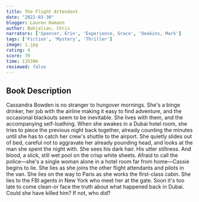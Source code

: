 ```yaml
---
title: The Flight Attendant
date: "2022-03-30"
blogger: Lauren Hamann
author: Bohjalian, Chris
narrators: ['Spencer, Erin', 'Experience, Grace', 'Deakins, Mark']
tags: ['Fiction', 'Mystery', 'Thriller']
image: 1.jpg
rating: 4
score: 79
time: 11h39m
reviewed: false
---
```




## Book Description

Cassandra Bowden is no stranger to hungover mornings. She's a binge drinker, her job with the airline making it easy to find adventure, and the occasional blackouts seem to be inevitable. She lives with them, and the accompanying self-loathing. When she awakes in a Dubai hotel room, she tries to piece the previous night back together, already counting the minutes until she has to catch her crew's shuttle to the airport. She quietly slides out of bed, careful not to aggravate her already pounding head, and looks at the man she spent the night with. She sees his dark hair. His utter stillness. And blood, a slick, still wet pool on the crisp white sheets. Afraid to call the police—she's a single woman alone in a hotel room far from home—Cassie begins to lie. She lies as she joins the other flight attendants and pilots in the van. She lies on the way to Paris as she works the first-class cabin. She lies to the FBI agents in New York who meet her at the gate. Soon it's too late to come clean-or face the truth about what happened back in Dubai. Could she have killed him? If not, who did?